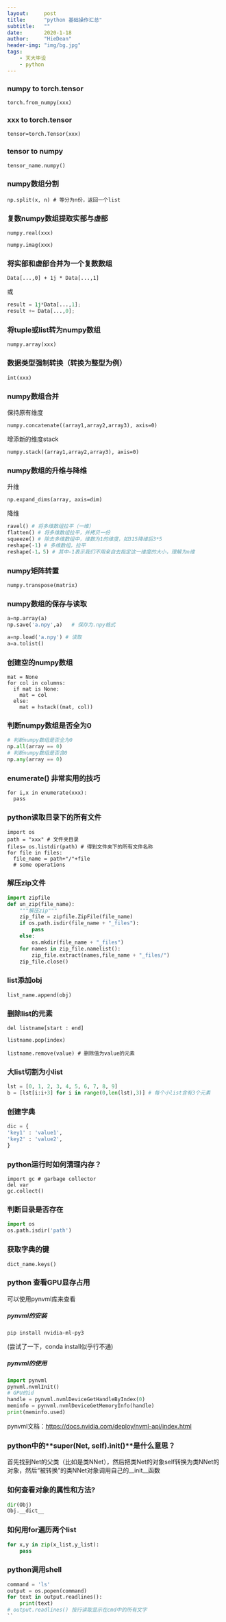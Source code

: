 ```yaml
---
layout:     post
title:      "python 基础操作汇总"
subtitle:   ""
date:       2020-1-18
author:     "HieDean"
header-img: "img/bg.jpg"
tags:
    - 天大毕设
    - python
---
```

### numpy to torch.tensor
``torch.from_numpy(xxx)``

### xxx to torch.tensor
``tensor=torch.Tensor(xxx)``

### tensor to numpy
`tensor_name.numpy()`

### numpy数组分割
`np.split(x, n) # 等分为n份，返回一个list`

### 复数numpy数组提取实部与虚部
``numpy.real(xxx)``

``numpy.imag(xxx)``

### 将实部和虚部合并为一个复数数组
``Data[...,0] + 1j * Data[...,1]``

或

```python
result = 1j*Data[...,1]; 
result += Data[...,0];
```

### 将tuple或list转为numpy数组
``numpy.array(xxx)``

### 数据类型强制转换（转换为整型为例）
``int(xxx)``

### numpy数组合并
保持原有维度

``numpy.concatenate((array1,array2,array3), axis=0)``

增添新的维度stack

``numpy.stack((array1,array2,array3), axis=0)``

### numpy数组的升维与降维
升维

``np.expand_dims(array, axis=dim)``

降维

```python
ravel() # 将多维数组拉平（一维）
flatten() # 将多维数组拉平，并拷贝一份
squeeze() # 除去多维数组中，维数为1的维度，如315降维后3*5
reshape(-1) # 多维数组，拉平
reshape(-1，5) # 其中-1表示我们不用亲自去指定这一维度的大小，理解为n维
```

### numpy矩阵转置
``numpy.transpose(matrix)``

### numpy数组的保存与读取
```python
a=np.array(a)
np.save('a.npy',a)   # 保存为.npy格式

a=np.load('a.npy') # 读取
a=a.tolist()
```

### 创建空的numpy数组
```
mat = None
for col in columns:
  if mat is None:
    mat = col
  else:
    mat = hstack((mat, col))
```

### 判断numpy数组是否全为0
```python
# 判断numpy数组是否全为0
np.all(array == 0)
# 判断numpy数组是否含0
np.any(array == 0)
```

### enumerate() 非常实用的技巧
```
for i,x in enumerate(xxx):
  pass
```

### python读取目录下的所有文件
```
import os
path = "xxx" # 文件夹目录
files= os.listdir(path) # 得到文件夹下的所有文件名称
for file in files:
  file_name = path+"/"+file
  # some operations
```

### 解压zip文件
```python
import zipfile
def un_zip(file_name):
    """解压zip"""
    zip_file = zipfile.ZipFile(file_name)
    if os.path.isdir(file_name + "_files"):
        pass
    else:
        os.mkdir(file_name + "_files")
    for names in zip_file.namelist():
        zip_file.extract(names,file_name + "_files/")
    zip_file.close()
```

### list添加obj
`list_name.append(obj)`

### 删除list的元素
`del listname[start : end]`

`listname.pop(index)`

`listname.remove(value) # 删除值为value的元素`

### 大list切割为小list
```python
lst = [0, 1, 2, 3, 4, 5, 6, 7, 8, 9]
b = [lst[i:i+3] for i in range(0,len(lst),3)] # 每个小list含有3个元素
```

### 创建字典
```python
dic = {
'key1' : 'value1',
'key2' : 'value2',
} 
```

### python运行时如何清理内存？
```
import gc # garbage collector
del var
gc.collect()
```

### 判断目录是否存在
```python
import os
os.path.isdir('path')
```

### 获取字典的键
`dict_name.keys()`

### python 查看GPU显存占用
可以使用pynvml库来查看

##### pynvml的安装
`pip install nvidia-ml-py3`

(尝试了一下，conda install似乎行不通)

##### pynvml的使用
```python
import pynvml
pynvml.nvmlInit()
# GPU的id
handle = pynvml.nvmlDeviceGetHandleByIndex(0)
meminfo = pynvml.nvmlDeviceGetMemoryInfo(handle)
print(meminfo.used)
```
pynvml文档：https://docs.nvidia.com/deploy/nvml-api/index.html

### python中的**super(Net, self).__init__()**是什么意思？

首先找到Net的父类（比如是类NNet），然后把类Net的对象self转换为类NNet的对象，然后“被转换”的类NNet对象调用自己的__init__函数

### 如何查看对象的属性和方法?
```python
dir(Obj)
Obj.__dict__
```

### 如何用for遍历两个list
```python
for x,y in zip(x_list,y_list):
    pass
```

### python调用shell
```python
command = 'ls'
output = os.popen(command)
for text in output.readlines():
    print(text)
# output.readlines() 按行读取显示在cmd中的所有文字
``

